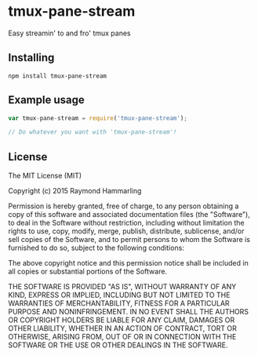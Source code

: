 # tmux-pane-stream
Easy streamin' to and fro' tmux panes

## Installing
`npm install tmux-pane-stream`

## Example usage
```js
var tmux-pane-stream = require('tmux-pane-stream');

// Do whatever you want with 'tmux-pane-stream'!
```
    
## License
The MIT License (MIT)

Copyright (c) 2015 Raymond Hammarling

Permission is hereby granted, free of charge, to any person obtaining a copy of this software and associated documentation files (the "Software"), to deal in the Software without restriction, including without limitation the rights to use, copy, modify, merge, publish, distribute, sublicense, and/or sell copies of the Software, and to permit persons to whom the Software is furnished to do so, subject to the following conditions:

The above copyright notice and this permission notice shall be included in all copies or substantial portions of the Software.

THE SOFTWARE IS PROVIDED "AS IS", WITHOUT WARRANTY OF ANY KIND, EXPRESS OR IMPLIED, INCLUDING BUT NOT LIMITED TO THE WARRANTIES OF MERCHANTABILITY, FITNESS FOR A PARTICULAR PURPOSE AND NONINFRINGEMENT. IN NO EVENT SHALL THE AUTHORS OR COPYRIGHT HOLDERS BE LIABLE FOR ANY CLAIM, DAMAGES OR OTHER LIABILITY, WHETHER IN AN ACTION OF CONTRACT, TORT OR OTHERWISE, ARISING FROM, OUT OF OR IN CONNECTION WITH THE SOFTWARE OR THE USE OR OTHER DEALINGS IN THE SOFTWARE.
